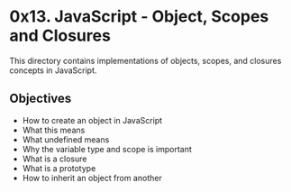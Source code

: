 # 0x13. JavaScript - Object, Scopes and Closures
This directory contains implementations of objects, scopes, and closures concepts in JavaScript.

## Objectives
* How to create an object in JavaScript
* What this means
* What undefined means
* Why the variable type and scope is important
* What is a closure
* What is a prototype
* How to inherit an object from another
